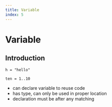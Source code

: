 ```yaml
---
title: Variable
index: 5
---
```

# Variable



## Introduction

```
h = "hello"
```

```
ten = 1..10
```

- can declare variable to reuse code
- has type, can only be used in proper location
- declaration must be after any matching
<!-- todo: how to differentiate matching from definitions? -->
